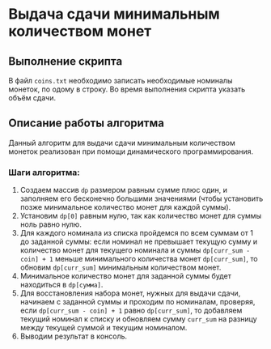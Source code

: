 # Выдача сдачи минимальным количеством монет

## Выполнение скрипта
В файл `coins.txt` необходимо записать необходимые номиналы монеток, по одому в строку. Во время выполнения скрипта указать объём сдачи.

## Описание работы алгоритма

Данный алгоритм для выдачи сдачи минимальным количеством монеток реализован при помощи динамического программирования. 

### Шаги алгоритма:

1. Создаем массив `dp` размером равным сумме плюс один, и заполняем его бесконечно большими значениями (чтобы установить позже минимальное количество монет для каждой суммы).
2. Установим `dp[0]` равным нулю, так как количество монет для суммы ноль равно нулю.
3. Для каждого номинала из списка пройдемся по всем суммам от 1 до заданной суммы: если номинал не превышает текущую сумму и количество монет для текущего номинала и суммы `dp[curr_sum - coin] + 1` меньше минимального количества монет `dp[curr_sum]`, то обновим `dp[curr_sum]` минимальным количеством монет.
4. Минимальное количество монет для заданной суммы будет находиться в `dp[сумма]`.
5. Для восстановления набора монет, нужных для выдачи сдачи, начинаем с заданной суммы и проходим по номиналам, проверяя, если `dp[curr_sum - coin] + 1` равно `dp[curr_sum]`, то добавляем текущий номинал к списку и обновляем сумму `curr_sum` на разницу между текущей суммой и текущим номиналом.
6. Выводим результат в консоль.